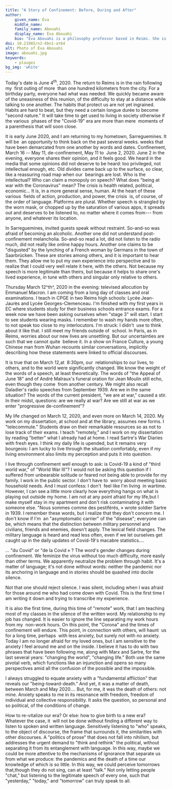 ```yaml
---
title: "A Story of Confinement: Before, During and After"
author:
    given_name: Éva
    middle_name: 
    family_name: Abouahi
    display_name: Éva Abouahi
    bio: "Éva Abouahi is a philosophy professor based in Reims. She is working on a dissertation on the idea of salvation in the work of Jean-Paul Sartre under the direction of Marc Crépon and  Jean-François Louette."
doi: 10.21985/n2-6bn1-at64
alt: Photo of Éva Abouahi
image: abouahi.jpg
keywords:
    - plauges
bg_img: 'white'
---
```


Today's date is June 4<sup>th</sup>, 2020. The return to Reims is in the rain following my  first outing of more  than one hundred kilometers from the city. For a birthday party, everyone had what was needed. We quickly became aware of the uneasiness of this reunion, of the difficulty to stay at a distance while talking to one another. The habits that protect us are not yet ingrained. Habits are hard to beat, but they need a certain longue durée to become "second nature." It will take time to get used to living in society otherwise if the various  phases of the "Covid-19" era are more than mere  moments of a parenthesis that will soon close. 

It is early June 2020, and I am returning to my hometown, Sarreguemines. It will be  an opportunity to think back on the past several weeks. weeks that have been demarcated from one another by words and dates. Confinement, March 16 -- May 11, de-confinement, May 11 to  June 2, 2020. June 2 in the  evening, everyone shares their opinion, and it feels good. We heard in the media that some opinions did not deserve to be heard: too privileged, not intellectual enough, etc. Old divides came back up to the surface, so clear,  like a reassuring road map when our  bearings are lost. Who is the intellectual? Who can claim a monopoly on speech? What does "being at war with the Coronavirus" mean? The crisis is health related, political, economic... It is, in a more general sense, human. At the heart of these various  fields of action, production, and power, the crisis  is, of course, of the order of language. Platforms are plural. Whether speech is strangled by the worn mask, or chopped up by the saturation of various apps, it spreads out and deserves to be listened to, no matter where it comes from--- from anyone, and whatever its location.

In Sarreguemines, invited guests speak without restraint. So-and-so was afraid of becoming an alcoholic. Another one did not understand post-confinement melancholia. So-and-so read a lot, did not listen to the radio much, did not really like online happy hours. Another one claims to be "disgusted" by the lynching of a French woman by Germans in the town of Saarbrücken. These are stories among others, and it is important to hear them. They allow me to put my own experience into perspective and to realize that I could very well relate it here, with the others. Not because my speech is more legitimate than theirs, but because it helps to share one's lived experience, in tune with others and singular only relative to others. 

Thursday March 12^th^, 2020 in the evening: televised allocution by Emmanuel Macron. I am coming from a long day of classes and oral examinations. I teach in CPGE in two Reims high schools: Lycée Jean-Jaurès and Lycée Georges-Clemenceau. I'm finished with my first years in EC where students study for their business schools entrance exams. For a week now we have been asking ourselves when "stage 3" will start. I start to see students wearing masks. I remember to wash my hands more often, to not speak too close to my interlocutors. I'm struck: I didn't  use to think about it like that. I still meet my friends outside of  school. In Paris, as in Reims, worries about our new lives are unsettling. But our uncertainties are such that we cannot quite  believe it. In a show on France Culture, a young Chinese man from Wuhan recounts similar conversations, implicitly describing how these statements were linked to official discourses. 

It is true that on March 12,at  8:30pm, our  relationships to our lives, to others, and to the world were significantly changed. We know the weight of the words of a speech, at least theoretically. The words of "the Appeal of June 18" and of André Malraux's funeral oration for Jean Moulin still echo, even though they come  from another century. We might also recall Daladier's radio speeches from September 1939. Are we in the same situation? The words of the current president, "we are at war," caused a stir. In their midst, questions: are we really at war? Are we still at war as we enter "progressive de-confinement"? 

My life changed on March 12, 2020, and even more on March 14, 2020. My work on my dissertation, at school and at the library, assumes new forms. I "telecommute." Students draw on their remarkable resources so as not to lose track of their exams. I teach "remotely," and I work on my dissertation by reading "better" what I already had at home. I read Sartre's War Diaries with fresh eyes. I think my daily life is upended, but it remains very bourgeois: I am lucky to live through the situation comfortably, even if my living environment also limits my perception and puts it into question. 

I live through confinement well enough to ask: is Covid-19 a kind of "third world war," of "World War III"? I would not be asking this question if I suffered from unbearable solitude or feared not being able to provide for my family. I work in the public sector. I don't have to  worry about meeting basic household needs. And I must confess: I don't  feel like I'm living  in wartime. However, I can see a little more clearly how everything hangs on what is playing out outside my home. I am not at any point afraid for my life,but I make myself stay in my apartment and don't risk contaminating it with someone else. "Nous sommes comme des pestiférés, » wrote soldier Sartre in 1939. I remember these words, but I realize that they don't concern me. I don't know if I'm  an "asymptomatic carrier" of the "disease"; everyone can be, which means that the distinction between military personnel and civilians, friends and enemies, doesn't apply. The lexical field changes. The military language is heard and read less often, even if we let ourselves get caught up in the daily updates of Covid-19's macabre statistics.... 

... "du Covid" or "de la Covid » ? The word's gender changes during confinement. We feminize the virus without too much difficulty, more easily than other terms. We apparently neutralize the problem through habit. It's a matter of language; it's not done without words: neither the pandemic nor its anchoring in language and in stories should be quashed into docile silence. 

Not that one should reject silence. I was silent, including when I was afraid for those around me who had come down with Covid. This is the first time I am writing it down and trying to transcribe my experience. 

It is also the first time, during this time of "remote" work, that I am teaching most of my classes in the silence of the written word. My relationship to my job has changed. It is easier to ignore the line separating my work hours from my  non-work hours. On this point, the "Corona" and the times of confinement will endure. This point, in connection with others, will haunt  us for a long time, perhaps  with less anxiety, but surely not with no anxiety. Today I am no longer afraid for my loved ones, but I am sensitive to the anxiety I feel around me and on the inside. I believe it has to do with two phrases that have been following me, along with Marx and Sartre, for the last several years: "changing the world", "changing life." Both use the same pivotal verb, which functions like an injunction and opens so many perspectives amid all the confusion of the possible and the impossible.  

I always struggled to equate anxiety with a "fundamental affliction" that reveals our "being-toward-death." And yet, it was a matter of death, between March and May 2020.... But, for me, it was the death of others: not mine. Anxiety speaks to me in its resonance with freedom, freedom of individual and collective responsibility. It asks the question, so personal and so political, of the conditions of change. 

How to re-vitalize our era? Or else: how to give birth to a new era? Whatever the case, it  will not be done without finding a different way to listen to spoken and written language. Sensitively listening to "who" speaks, to the object of discourse, the frame that surrounds it, the similarities with other discourses. A "politics of prose" that does not fall into nihilism, but addresses the urgent demand to "think and rethink" the political, without separating it from its entanglement with language. In this way, maybe we could be more attentive to the mechanisms of ignorance that separate us from what we produce: the pandemics and the death of a time our knowledge of which is so little. In this way, we could perceive tomorrows that,though they do not sing, can at least "talk." Not only letting people "chat," but listening to the legitimate speech of every one, such that "yesterday," "today," and "tomorrow" can truly speak to all. 
